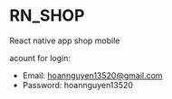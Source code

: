 # RN_SHOP
React native app shop mobile


acount for login:
- Email: hoannguyen13520@gmail.com 
- Password: hoannguyen13520
